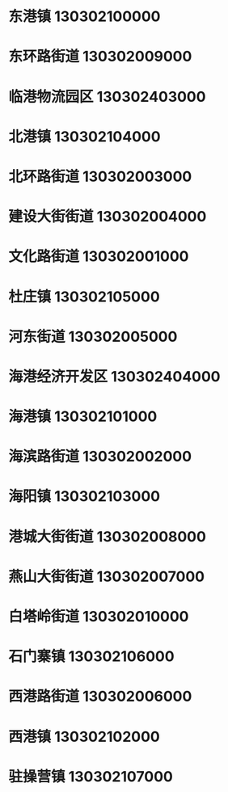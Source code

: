 # 东港镇 130302100000
# 东环路街道 130302009000
# 临港物流园区 130302403000
# 北港镇 130302104000
# 北环路街道 130302003000
# 建设大街街道 130302004000
# 文化路街道 130302001000
# 杜庄镇 130302105000
# 河东街道 130302005000
# 海港经济开发区 130302404000
# 海港镇 130302101000
# 海滨路街道 130302002000
# 海阳镇 130302103000
# 港城大街街道 130302008000
# 燕山大街街道 130302007000
# 白塔岭街道 130302010000
# 石门寨镇 130302106000
# 西港路街道 130302006000
# 西港镇 130302102000
# 驻操营镇 130302107000
